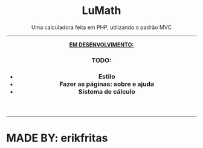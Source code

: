 <header>
  <h1>LuMath</h1>
  <p>Uma calculadora feita em PHP, utilizando o padrão MVC</p>
  <hr>
  <span><strong><u>EM DESENVOLVIMENTO:</u><strong></span>
  <article>
    <h3>TODO:<h3>
    <ul>
      <li>Estilo</li>
      <li>Fazer as páginas: sobre e ajuda</li>
      <li>Sistema de cálculo</li>
    </ul>
  </article>
</header>
<hr>
<footer>
  <h1>MADE BY: erikfritas</h1>
</footer>
